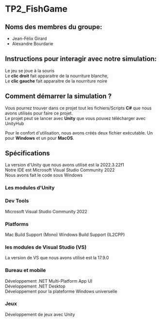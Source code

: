 # TP2_FishGame

## Noms des membres du groupe:
- Jean-Félix Girard
- Alexandre Bourdarie

## Instructions pour interagir avec notre simulation:
Le jeu se joue à la souris  
Le **clic droit** fait apparaitre de la nourriture blanche,  
Le **clic gauche** fait apparaitre de la nourriture noire

## Comment démarrer la simulation ?
Vous pourrez trouver dans ce projet tout les fichiers/Scripts **C#** que nous avons utilisés pour faire ce projet.  
Le projet peut se lancer avec **Unity** que vous pouvez télécharger avec UnityHub  

Pour le confort d'utilisation, nous avons créés deux fichier exécutable. Un pour **Windows** et un pour **MacOS**.  

## Spécifications
La version d'Unity que nous avons utilisé est la 2022.3.22f1    
Notre IDE est Microsoft Visual Studio Community 2022  
Nous avons fait le code sous Windows  

### Les modules d'Unity
### Dev Tools
Microsoft Visual Studio Community 2022
### Platforms
Mac Build Support (Mono)
Windows Build Support (IL2CPP)

### les modules de Visual Studio (VS)
La version de VS que nous avons utilisé est la 17.9.0
### Bureau et mobile
Développement .NET Multi-Platform App UI  
Développement .NET Desktop  
Développement pour la plateforme Windows universelle  
### Jeux 
Développement de jeux avec Unity
